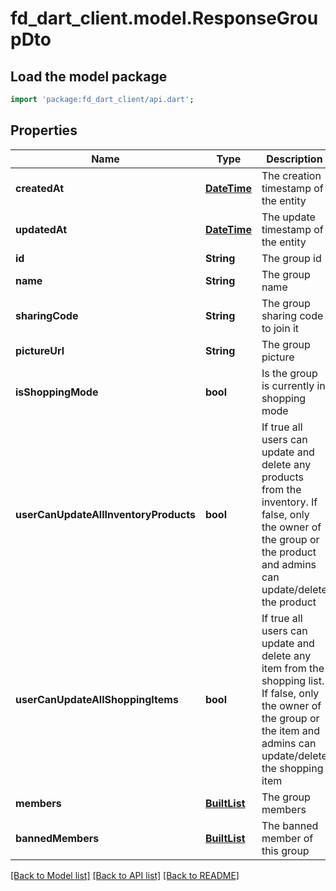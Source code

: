 # fd_dart_client.model.ResponseGroupDto

## Load the model package
```dart
import 'package:fd_dart_client/api.dart';
```

## Properties
Name | Type | Description | Notes
------------ | ------------- | ------------- | -------------
**createdAt** | [**DateTime**](DateTime.md) | The creation timestamp of the entity | [optional] 
**updatedAt** | [**DateTime**](DateTime.md) | The update timestamp of the entity | [optional] 
**id** | **String** | The group id | 
**name** | **String** | The group name | 
**sharingCode** | **String** | The group sharing code to join it | 
**pictureUrl** | **String** | The group picture | 
**isShoppingMode** | **bool** | Is the group is currently in shopping mode | 
**userCanUpdateAllInventoryProducts** | **bool** | If true all users can update and delete any products from the inventory. If false, only the owner of the group or the product and admins can update/delete the product | 
**userCanUpdateAllShoppingItems** | **bool** | If true all users can update and delete any item from the shopping list. If false, only the owner of the group or the item and admins can update/delete the shopping item | 
**members** | [**BuiltList<ResponseGroupMemberDto>**](ResponseGroupMemberDto.md) | The group members | 
**bannedMembers** | [**BuiltList<ResponseBannedGroupMemberDto>**](ResponseBannedGroupMemberDto.md) | The banned member of this group | 

[[Back to Model list]](../README.md#documentation-for-models) [[Back to API list]](../README.md#documentation-for-api-endpoints) [[Back to README]](../README.md)


